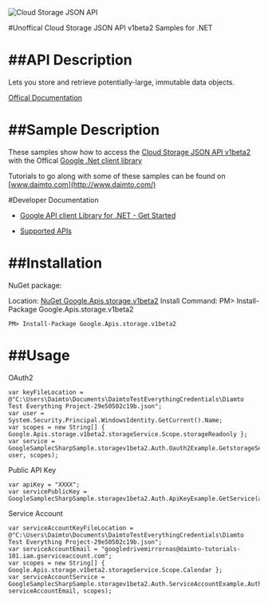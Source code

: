 ﻿![Cloud Storage JSON API](https://www.google.com/images/icons/product/cloud_storage-32.png)

#Unoffical Cloud Storage JSON API v1beta2 Samples for .NET  

##API Description
=============

Lets you store and retrieve potentially-large, immutable data objects.

[Offical Documentation](https://developers.google.com/storage/docs/json_api/)

##Sample Description
=============

These samples show how to access the [Cloud Storage JSON API v1beta2](https://developers.google.com/storage/docs/json_api/) with the Offical [Google .Net client library](https://github.com/google/google-api-dotnet-client)

Tutorials to go along with some of these samples can be found on [www.daimto.com](http://www.daimto.com/)

#Developer Documentation

* [Google API client Library for .NET - Get Started](https://developers.google.com/api-client-library/dotnet/get_started)

* [Supported APIs](https://developers.google.com/api-client-library/dotnet/apis/)

##Installation
=================================

NuGet package:

Location: [NuGet Google.Apis.storage.v1beta2](https://www.nuget.org/packages/Google.Apis.storage.v1beta2)
Install Command: PM>  Install-Package Google.Apis.storage.v1beta2

```
PM> Install-Package Google.Apis.storage.v1beta2
```

##Usage
=================================

OAuth2
```
var keyFileLocation = @"C:\Users\Daimto\Documents\DaimtoTestEverythingCredentials\Diamto Test Everything Project-29e50502c19b.json";
var user = System.Security.Principal.WindowsIdentity.GetCurrent().Name;
var scopes = new String[] { Google.Apis.storage.v1beta2.storageService.Scope.storageReadonly };
var service = GoogleSamplecSharpSample.storagev1beta2.Auth.Oauth2Example.GetstorageService(keyFileLocation, user, scopes);
```
Public API Key
```
var apiKey = "XXXX";
var servicePublicKey = GoogleSamplecSharpSample.storagev1beta2.Auth.ApiKeyExample.GetService(apiKey);
```
Service Account
```
var serviceAccountKeyFileLocation = @"C:\Users\Daimto\Documents\DaimtoTestEverythingCredentials\Diamto Test Everything Project-29e50502c19b.json";
var serviceAccountEmail = "googledrivemirrornas@daimto-tutorials-101.iam.gserviceaccount.com";
var scopes = new String[] { Google.Apis.storage.v1beta2.storageService.Scope.Calendar };            
var serviceAccountService = GoogleSamplecSharpSample.storagev1beta2.Auth.ServiceAccountExample.AuthenticateServiceAccount(serviceAccountKeyFileLocation, serviceAccountEmail, scopes);
```
